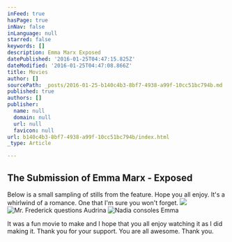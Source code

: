 ```yaml
---
inFeed: true
hasPage: true
inNav: false
inLanguage: null
starred: false
keywords: []
description: Emma Marx Exposed
datePublished: '2016-01-25T04:47:15.825Z'
dateModified: '2016-01-25T04:47:08.866Z'
title: Movies
author: []
sourcePath: _posts/2016-01-25-b140c4b3-8bf7-4938-a99f-10cc51bc794b.md
published: true
authors: []
publisher:
  name: null
  domain: null
  url: null
  favicon: null
url: b140c4b3-8bf7-4938-a99f-10cc51bc794b/index.html
_type: Article

---
```

## The Submission of Emma Marx - Exposed

Below is a small sampling of stills from the feature. Hope you all enjoy. It's a whirlwind of a romance. One that I'm sure you won't forget.
![](https://s3-us-west-2.amazonaws.com/the-grid-img/p/2bf7c78c74aca3b92e3938632cccb0e2691fb540.jpg)
![Mr. Frederick questions Audrina](https://the-grid-user-content.s3-us-west-2.amazonaws.com/54a512a2-fce2-43cc-b05b-2bc69d8751f8.jpg)
![Nadia consoles Emma](https://the-grid-user-content.s3-us-west-2.amazonaws.com/bbb73596-91aa-4635-b1ff-c87c919ef011.jpg)

It was a fun movie to make and I hope that you all enjoy watching it as I did making it. Thank you for your support. You are all awesome. Thank you.